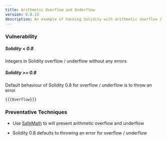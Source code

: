 ```yaml
---
title: Arithmetic Overflow and Underflow
version: 0.8.13
description: An example of hacking Solidity with arithmetic overflow / underflow
---
```


### Vulnerability

##### Solidity < 0.8

Integers in Solidity overflow / underflow without any errors

##### Solidity >= 0.8

Default behaviour of Solidity 0.8 for overflow / underflow is to throw an error.

```solidity
{{{Overflow}}}
```

### Preventative Techniques

- Use <a href="https://github.com/OpenZeppelin/openzeppelin-contracts/blob/master/contracts/math/SafeMath.sol" target="__blank">SafeMath</a> to will prevent arithmetic overflow and underflow

- Solidity 0.8 defaults to throwing an error for overflow / underflow
